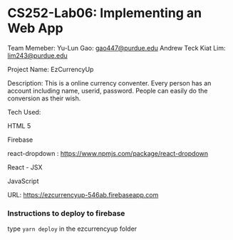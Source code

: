 # CS252-Lab06: Implementing an Web App

Team Memeber:
Yu-Lun Gao: gao447@purdue.edu
Andrew Teck Kiat Lim: lim243@purdue.edu

Project Name:
EzCurrencyUp

Description:
This is a online currency conventer.
Every person has an account including name, userid, password.
People can easily do the conversion as their wish.

Tech Used:

HTML 5

Firebase

react-dropdown : https://www.npmjs.com/package/react-dropdown

React - JSX

JavaScript

URL: https://ezcurrencyup-546ab.firebaseapp.com

### Instructions to deploy to firebase

type `yarn deploy` in the ezcurrencyup folder
